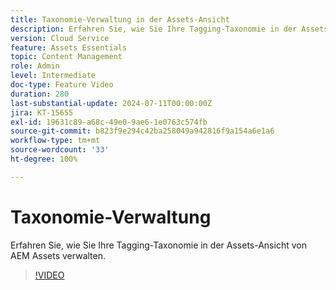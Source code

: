 ```yaml
---
title: Taxonomie-Verwaltung in der Assets-Ansicht
description: Erfahren Sie, wie Sie Ihre Tagging-Taxonomie in der Assets-Ansicht von AEM Assets verwalten.
version: Cloud Service
feature: Assets Essentials
topic: Content Management
role: Admin
level: Intermediate
doc-type: Feature Video
duration: 280
last-substantial-update: 2024-07-11T00:00:00Z
jira: KT-15655
exl-id: 19631c89-a68c-49e0-9ae6-1e0763c574fb
source-git-commit: b823f9e294c42ba258049a942816f9a154a6e1a6
workflow-type: tm+mt
source-wordcount: '33'
ht-degree: 100%

---
```


# Taxonomie-Verwaltung

Erfahren Sie, wie Sie Ihre Tagging-Taxonomie in der Assets-Ansicht von AEM Assets verwalten.

>[!VIDEO](https://video.tv.adobe.com/v/3431081/?learn=on)

